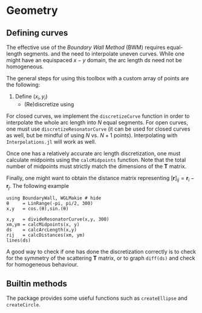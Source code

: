 # Geometry

## Defining curves

The effective use of the *Boundary Wall Method* (BWM) requires equal-length segments. 
and the need to interpolate uneven curves. While one might have an equispaced $x-y$ domain, the arc length $\mathrm{d}s$ need not be homogeneous.

The general steps for using this toolbox with a custom array of points are the following:
1. Define $(x_i,y_i)$
    - (Re)discretize using 

For closed curves, we implement the `discretizeCurve` function in order to interpolate the whole arc length into $N$ equal segments. For open curves, one must use `discretizeResonatorCurve` (it can be used for closed curves as well, but be mindful of using $N$ vs. $N+1$ points). Interpolating with `Interpolations.jl` will work as well.

Once one has a relatively accurate arc length discretization, one must calculate midpoints using the `calcMidpoints` function. Note that the total number of midpoints must strictly match the dimensions of the $\mathbf{T}$ matrix.

Finally, one might want to obtain the distance matrix representing $[\mathbf{r}]_{ij}=\mathbf{r}_{i}-\mathbf{r}_{j}$. The following example 

```@example midpoints
using BoundaryWall, WGLMakie # hide
θ     = LinRange(-pi, pi/2, 300)
x,y   = cos.(θ),sin.(θ)

x,y   = divideResonatorCurve(x,y, 300)
xm,ym = calcMidpoints(x, y)
ds    = calcArcLength(x,y)
rij   = calcDistances(xm, ym)
lines(ds)
```



A good way to check if one has done the discretization correctly is to check for the symmetry of the scattering $\mathbf{T}$ matrix, or to graph `diff(ds)` and check for homogeneous behaviour.

## Builtin methods

The package provides some useful functions such as `createEllipse` and `createCircle`. 